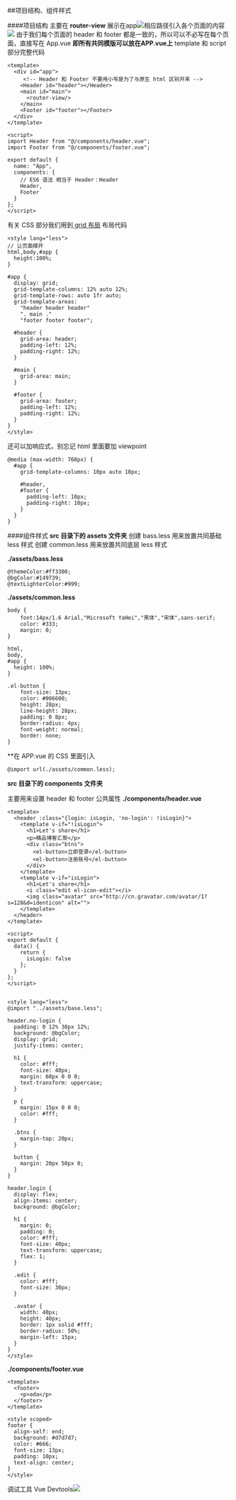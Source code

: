##项目结构、组件样式

####项目结构
主要在 **router-view** 展示在app![](https://upload-images.jianshu.io/upload_images/7094266-5864bfe7a2d21451.png?imageMogr2/auto-orient/strip%7CimageView2/2/w/1240)相应路径引入各个页面的内容![](https://upload-images.jianshu.io/upload_images/7094266-5f7384989c572f13.png?imageMogr2/auto-orient/strip%7CimageView2/2/w/1240)
由于我们每个页面的 header 和 footer 都是一致的，所以可以不必写在每个页面，直接写在 App.vue **即所有共同模版可以放在APP.vue上**
template 和 script 部分完整代码
```
<template>
  <div id="app">
     <!-- Header 和 Footer 不要用小写是为了与原生 html 区别开来 -->
    <Header id="header"></Header>
    <main id="main">
      <router-view/>
    </main>
    <Footer id="footer"></Footer>
  </div>
</template>

<script>
import Header from "@/components/header.vue";
import Footer from "@/components/footer.vue";

export default {
  name: "App",
  components: {
    // ES6 语法 相当于 Header：Header
    Header,
    Footer
  }
};
</script>
```
有关 CSS 部分我们用到[ grid 布局](https://zhuanlan.zhihu.com/p/33030746)
布局代码
```
<style lang="less">
// 让页面撑开
html,body,#app {
  height:100%;
}

#app {
  display: grid;
  grid-template-columns: 12% auto 12%;
  grid-template-rows: auto 1fr auto;
  grid-template-areas:
    "header header header"
    ". main ."
    "footer footer footer";
  
  #header {
    grid-area: header;
    padding-left: 12%;
    padding-right: 12%;
  }

  #main {
    grid-area: main;  
  }

  #footer {
    grid-area: footer;
    padding-left: 12%;
    padding-right: 12%;
  }
}
</style>
```
还可以加响应式，别忘记 html 里面要加 viewpoint
```
@media (max-width: 768px) {
  #app {
    grid-template-columns: 10px auto 10px;

    #header,
    #footer {
      padding-left: 10px;
      padding-right: 10px;
    }
  }
}
```
####组件样式
**src 目录下的 assets 文件夹**
创建 bass.less 用来放置共同基础 less 样式
创建 common.less 用来放置共同底层 less 样式

**./assets/bass.less**
```
@themeColor:#ff3300;
@bgColor:#149739;
@textLighterColor:#999;
```
**./assets/common.less**
```
body {
    font:14px/1.6 Arial,"Microsoft YaHei","黑体","宋体",sans-serif;
    color: #333;
    margin: 0;
}

html,
body,
#app {
  height: 100%;
}

.el-button {
    font-size: 13px;
    color: #006600;
    height: 28px;
    line-height: 28px;
    padding: 0 8px;
    border-radius: 4px;
    font-weight: normal;
    border: none;
}
```
**在 APP.vue 的 CSS 里面引入
```
@import url(./assets/common.less);
```
**src 目录下的 components 文件夹**

主要用来设置 header 和 footer 公共属性
**./components/header.vue**
```
<template>
  <header :class="{login: isLogin, 'no-login': !isLogin}">
    <template v-if="!isLogin">
      <h1>Let's share</h1>
      <p>精品博客汇聚</p>
      <div class="btns">
        <el-button>立即登录</el-button>
        <el-button>注册账号</el-button>
      </div>
    </template>
    <template v-if="isLogin">
      <h1>Let's share</h1>
      <i class="edit el-icon-edit"></i>
      <img class="avatar" src="http://cn.gravatar.com/avatar/1?s=128&d=identicon" alt="">          
    </template>
  </header>
</template>

<script>
export default {
  data() {
    return {
      isLogin: false
    };
  }
};
</script>


<style lang="less">
@import "../assets/base.less";

header.no-login {
  padding: 0 12% 30px 12%;
  background: @bgColor;
  display: grid;
  justify-items: center;

  h1 {
    color: #fff;
    font-size: 40px;
    margin: 60px 0 0 0;
    text-transform: uppercase;
  }

  p {
    margin: 15px 0 0 0;
    color: #fff;
  }

  .btns {
    margin-top: 20px;
  }

  button {
    margin: 20px 50px 0;
  }
}

header.login {
  display: flex;
  align-items: center;
  background: @bgColor;

  h1 {
    margin: 0;
    padding: 0;
    color: #fff;
    font-size: 40px;
    text-transform: uppercase;
    flex: 1;
  }

  .edit {
    color: #fff;
    font-size: 30px;
  }

  .avatar {
    width: 40px;
    height: 40px;
    border: 1px solid #fff;
    border-radius: 50%;
    margin-left: 15px;
  }
}
</style>
```
**./components/footer.vue**
```
<template>
  <footer>
    <p>ada</p>
  </footer>
</template>

<style scoped>
footer {
  align-self: end;
  background: #d7d7d7;
  color: #666;
  font-size: 13px;
  padding: 10px;
  text-align: center;
}
</style>
```
调试工具
Vue Devtools![](https://upload-images.jianshu.io/upload_images/7094266-4d8ab7bb9391d6a0.png?imageMogr2/auto-orient/strip%7CimageView2/2/w/1240)
